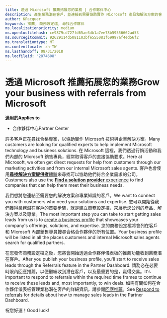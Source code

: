 ```yaml
---
title: 透過 Microsoft 推薦拓展您的業務 | 合作夥伴中心
description: 產生業務潛在客戶，並連接到需要協助實作 Microsoft 產品和解決方案的客戶。
author: KPacquer
keywords: 推薦, 商務設定檔, 尋找合作夥伴
ms.localizationpriority: medium
ms.openlocfilehash: ce9879cd727fd65ae3db1a7ee78b59556662ad53
ms.sourcegitcommit: 92629114d5081103bfe555081f69997af4ed56f2
ms.translationtype: MT
ms.contentlocale: zh-TW
ms.lasthandoff: 08/31/2018
ms.locfileid: "2874608"
---
```

<!-- FWLink:  https://go.microsoft.com/fwlink/?linkid=849775 (top of page) -->

# <a name="grow-your-business-with-referrals-from-microsoft"></a><span data-ttu-id="0d4c2-104">透過 Microsoft 推薦拓展您的業務</span><span class="sxs-lookup"><span data-stu-id="0d4c2-104">Grow your business with referrals from Microsoft</span></span>

**<span data-ttu-id="0d4c2-105">適用於</span><span class="sxs-lookup"><span data-stu-id="0d4c2-105">Applies to</span></span>**

-  <span data-ttu-id="0d4c2-106">合作夥伴中心</span><span class="sxs-lookup"><span data-stu-id="0d4c2-106">Partner Center</span></span>

<span data-ttu-id="0d4c2-107">許多客戶正在尋找合格專家，以協助實作 Microsoft 技術與企業解決方案。</span><span class="sxs-lookup"><span data-stu-id="0d4c2-107">Many customers are looking for qualified experts to help implement Microsoft technology and business solutions.</span></span> <span data-ttu-id="0d4c2-108">在 Microsoft 這裡，我們透過行銷活動和我們內部的 Microsoft 銷售專員，經常取得客戶的直接協助要求。</span><span class="sxs-lookup"><span data-stu-id="0d4c2-108">Here at Microsoft, we often get direct requests for help from customers through our marketing activities and from our internal Microsoft sales agents.</span></span> <span data-ttu-id="0d4c2-109">客戶也會使用[**尋找解決方案提供者**體驗](https://www.microsoft.com/solution-providers/search)來尋找可以協助他們符合企業需求的公司。</span><span class="sxs-lookup"><span data-stu-id="0d4c2-109">Customers also use the [**Find a solution provider** experience](https://www.microsoft.com/solution-providers/search) to find companies that can help them meet their business needs.</span></span> 

<span data-ttu-id="0d4c2-110">我們想將您連結至需要您的解決方案和專業知識的客戶。</span><span class="sxs-lookup"><span data-stu-id="0d4c2-110">We want to connect you with customers who need your solutions and expertise.</span></span> <span data-ttu-id="0d4c2-111">您可以開始從我們獲得業務潛在客戶的首要步驟，就是[建立商務設定檔](create-a-marketing-profile.md)，來展示您公司的產品、解決方案以及專業。</span><span class="sxs-lookup"><span data-stu-id="0d4c2-111">The most important step you can take to start getting sales leads from us is to [create a business profile](create-a-marketing-profile.md) that showcases your company's offerings, solutions, and expertise.</span></span> <span data-ttu-id="0d4c2-112">您的商務設定檔將會列在客戶和 Microsoft 內部銷售專員搜尋合格合作夥伴的所有位置。</span><span class="sxs-lookup"><span data-stu-id="0d4c2-112">Your business profile will be listed in all the places customers and internal Microsoft sales agents search for qualified partners.</span></span> 

 <span data-ttu-id="0d4c2-113">在您發佈商務設定檔之後，您將會開始透過合作夥伴儀表板的推薦功能收到業務潛在客戶。</span><span class="sxs-lookup"><span data-stu-id="0d4c2-113">After you publish your business profile, you'll start to receive sales leads through the Referrals feature in the Partner Dashboard.</span></span> <span data-ttu-id="0d4c2-114">請務必在必要時限內回應推薦，以便繼續收到潛在客戶，以及最重要的是，贏得交易。</span><span class="sxs-lookup"><span data-stu-id="0d4c2-114">It's important to respond to referrals within the required time frames to continue to receive these leads and, most importantly, to win deals.</span></span> <span data-ttu-id="0d4c2-115">如需有關如何在合作夥伴儀表板管理業務潛在客戶的詳細資訊，請參閱[回應推薦](responding-to-referrals.md)。</span><span class="sxs-lookup"><span data-stu-id="0d4c2-115">See [Respond to referrals](responding-to-referrals.md) for details about how to manage sales leads in the Partner Dashboard.</span></span>  

<span data-ttu-id="0d4c2-116">祝您好運！</span><span class="sxs-lookup"><span data-stu-id="0d4c2-116">Good luck!</span></span>

<!-- 
*  [Analyze your business profile](analyze-your-marketing-profile.md) Regularly review and optimize your business profile to make sure you’re getting in front of your target customers.
-->
